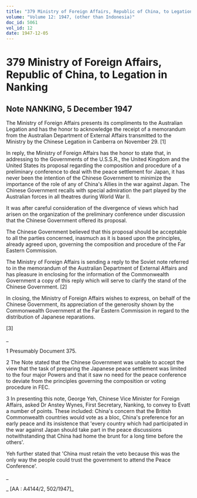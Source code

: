```yaml
---
title: "379 Ministry of Foreign Affairs, Republic of China, to Legation in Nanking"
volume: "Volume 12: 1947, (other than Indonesia)"
doc_id: 5061
vol_id: 12
date: 1947-12-05
---
```


# 379 Ministry of Foreign Affairs, Republic of China, to Legation in Nanking

## Note NANKING, 5 December 1947

The Ministry of Foreign Affairs presents its compliments to the Australian Legation and has the honor to acknowledge the receipt of a memorandum from the Australian Department of External Affairs transmitted to the Ministry by the Chinese Legation in Canberra on November 29. [1]

In reply, the Ministry of Foreign Affairs has the honor to state that, in addressing to the Governments of the U.S.S.R., the United Kingdom and the United States its proposal regarding the composition and procedure of a preliminary conference to deal with the peace settlement for Japan, it has never been the intention of the Chinese Government to minimize the importance of the role of any of China's Allies in the war against Japan. The Chinese Government recalls with special admiration the part played by the Australian forces in all theatres during World War II.

It was after careful consideration of the divergence of views which had arisen on the organization of the preliminary conference under discussion that the Chinese Government offered its proposal.

The Chinese Government believed that this proposal should be acceptable to all the parties concerned, inasmuch as it is based upon the principles, already agreed upon, governing the composition and procedure of the Far Eastern Commission.

The Ministry of Foreign Affairs is sending a reply to the Soviet note referred to in the memorandum of the Australian Department of External Affairs and has pleasure in enclosing for the information of the Commonwealth Government a copy of this reply which will serve to clarify the stand of the Chinese Government. [2]

In closing, the Ministry of Foreign Affairs wishes to express, on behalf of the Chinese Government, its appreciation of the generosity shown by the Commonwealth Government at the Far Eastern Commission in regard to the distribution of Japanese reparations.

[3]

_

1 Presumably Document 375.

2 The Note stated that the Chinese Government was unable to accept the view that the task of preparing the Japanese peace settlement was limited to the four major Powers and that it saw no need for the peace conference to deviate from the principles governing the composition or voting procedure in FEC.

3 In presenting this note, George Yeh, Chinese Vice Minister for Foreign Affairs, asked Dr Anstey Wynes, First Secretary, Nanking, to convey to Evatt a number of points. These included: China's concern that the British Commonwealth countries would vote as a bloc, China's preference for an early peace and its insistence that 'every country which had participated in the war against Japan should take part in the peace discussions notwithstanding that China had home the brunt for a long time before the others'.

Yeh further stated that 'China must retain the veto because this was the only way the people could trust the government to attend the Peace Conference'.

_

_ [AA : A4144/2, 502/1947]_
